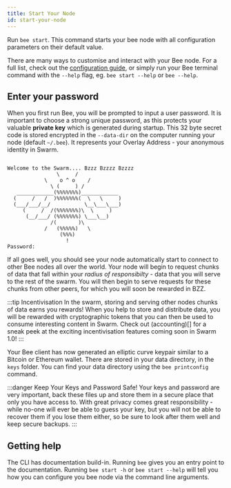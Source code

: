 ```yaml
---
title: Start Your Node
id: start-your-node
---
```


Run `bee start`. This command starts your bee node with all configuration parameters on their default value.


There are many ways to customise and interact with your Bee node. For a full list, check out the [configuration guide](/installation/configuration), or simply run your Bee terminal command with the `--help` flag, eg. `bee start --help` or `bee --help`.

## Enter your password

When you first run Bee, you will be prompted to input a user password. It is important to choose a strong unique password, as this protects your valuable **private key** which is generated during startup. This 32 byte secret code is stored encrypted in the `--data-dir` on the computer running your node (default `~/.bee`). It represents your Overlay Address - your anonymous identity in Swarm.

```

Welcome to the Swarm.... Bzzz Bzzzz Bzzzz
                \     /
            \    o ^ o    /
              \ (     ) /
   ____________(%%%%%%%)____________
  (     /   /  )%%%%%%%(  \   \     )
  (___/___/__/           \__\___\___)
     (     /  /(%%%%%%%)\  \     )
      (__/___/ (%%%%%%%) \___\__)
              /(       )\
            /   (%%%%%)   \
                 (%%%)
                   !
Password:
```

If all goes well, you should see your node automatically start to connect to other Bee nodes all over the world. Your node will begin to request chunks of data that fall within your *radius of responsibilty* - data that you will serve to the rest of the swarm. You will then begin to serve requests for these chunks from other peers, for which you will soon be rewarded in BZZ.

:::tip Incentivisation
In the swarm, storing and serving other nodes chunks of data earns you rewards! When you help to store and distribute data, you will be rewarded with cryptographic tokens that you can then be used to consume interesting content in Swarm. Check out (accounting)[] for a sneak peek at the exciting incentivisation features coming soon in Swarm 1.0!
:::

Your Bee client has now generated an elliptic curve keypair similar to a Bitcoin or Ethereum wallet. There are stored in your data directory, in the `keys` folder. You can find your data directory using the `bee printconfig` command.

:::danger Keep Your Keys and Password Safe!
Your keys and password are very important, back these files up and store them in a secure place that only you have access to. With great privacy comes great responsibility - while no-one will ever be able to guess your key, but you will not be able to recover them if you lose them either, so be sure to look after them well and keep secure backups.
:::


## Getting help
The CLI has documentation build-in. Running `bee` gives you an entry point to the documentation. Running `bee start -h` or `bee start --help` will tell you how you can configure you bee node via the command line arguments.

